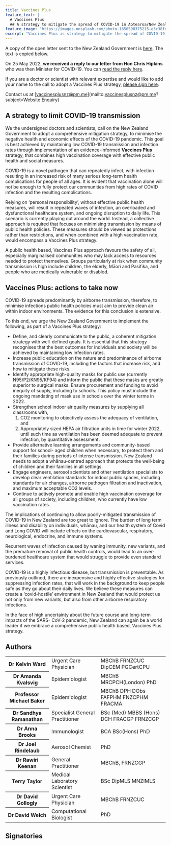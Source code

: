 ```yaml
---
title: Vaccines Plus
feature_text: |
  # Vaccines Plus
  ## A strategy to mitigate the spread of COVID-19 in Aotearoa/New Zealand
feature_image: "https://images.unsplash.com/photo-1650598375215-e3c38fd62b77"
excerpt: "Vaccines Plus is strategy to mitigate the spread of COVID-19 in Aotearoa/New Zealand that combines high vaccination coverage with effective public health and social measures"
---
```


A copy of the open letter sent to the New Zealand Government is [here](/assets/pdf/vaccines-plus-nz-open-letter-30-4-22.pdf). The text is copied below.

On 25 May 2022, **we received a reply to our letter from Hon Chris Hipkins** who was then Minister for COVID-19. You can [read the reply here](/assets/pdf/vaccines-plus-nz-minister-hipkins-reply.pdf).

If you are a doctor or scientist with relevant expertise and would like to add your name to the call to adopt a Vaccines Plus strategy, [please sign here](https://docs.google.com/forms/d/e/1FAIpQLSe0S2vtfdsY0wuBCYz_sFAN-0I-nD_gJGpWfS3c2x3-zDiY4Q/viewform). 


Contact us at [vaccinesplusnz@pm.me](mailto:vaccinesplusnz@pm.me?subject=Website Enquiry)

## A strategy to limit COVID-19 transmission

We the undersigned doctors and scientists, call on the New Zealand Government to adopt a comprehensive mitigation strategy, to minimise the negative health and economic effects of the COVID-19 pandemic. This goal is best achieved by maintaining low COVID-19 transmission and infection rates through implementation of an evidence-informed **Vaccines Plus** strategy, that combines high vaccination coverage with effective public health and social measures.

COVID-19 is a novel pathogen that can repeatedly infect, with infection resulting in an increased risk of many serious long-term health complications for people of all ages. It is evident that vaccination alone will not be enough to fully protect our communities from high rates of COVID infection and the resulting complications.

Relying on ‘personal responsibility’, without effective public health measures, will result in repeated waves of infection, an overloaded and dysfunctional healthcare system, and ongoing disruption to daily life. This scenario is currently playing out around the world. Instead, a collective approach is required that focuses on minimising transmission by means of public health policies. These measures should be viewed as protections rather than restrictions, and when combined with a high vaccination rate, would encompass a Vaccines Plus strategy.

A public health based, Vaccines Plus approach favours the safety of all, especially marginalised communities who may lack access to resources needed to protect themselves. Groups particularly at risk when community transmission is high include children, the elderly, Māori and Pasifika, and people who are medically vulnerable or disabled.

## Vaccines Plus: actions to take now

COVID-19 spreads predominantly by airborne transmission, therefore, to minimise infections public health policies must aim to provide clean air within indoor environments. The evidence for this conclusion is extensive.

To this end, we urge the New Zealand Government to implement the following, as part of a Vaccines Plus strategy:

- Define, and clearly communicate to the public, a coherent mitigation strategy with well-defined goals. It is essential that this strategy recognises that the best outcomes for individuals and society will be achieved by maintaining low infection rates.
- Increase public education on the nature and predominance of airborne transmission of COVID-19, including the factors that increase risk, and how to mitigate these risks.
- Identify appropriate high-quality masks for public use (currently N95/P2/KN95/KF94) and inform the public that these masks are greatly superior to surgical masks. Ensure procurement and funding to avoid inequity of supply, including to schools. This policy must include the ongoing mandating of mask use in schools over the winter terms in 2022.
- Strengthen school indoor air quality measures by supplying all classrooms with,
  1. CO2 monitoring to objectively assess the adequacy of ventilation, and
  2. Appropriately sized HEPA air filtration units in time for winter 2022, until such time as ventilation has been deemed adequate to prevent infection, by quantitative assessment.
- Provide alternative learning arrangements and community-based support for school- aged children when necessary, to protect them and their families during periods of intense transmission. New Zealand needs to adopt a whānau-centred approach that protects the well-being of children and their families in all settings.
- Engage engineers, aerosol scientists and other ventilation specialists to develop clear ventilation standards for indoor public spaces, including standards for air changes, airborne pathogen filtration and inactivation, and maximum acceptable CO2 levels.
- Continue to actively promote and enable high vaccination coverage for all groups of society, including children, who currently have low vaccination rates.

The implications of continuing to allow poorly-mitigated transmission of COVID-19 in New Zealand are too great to ignore. The burden of long term illness and disability on individuals, whānau, and our health system of Covid and Long COVID will include effects on the cardiovascular, respiratory, neurological, endocrine, and immune systems.

Recurrent waves of infection caused by waning immunity, new variants, and the premature removal of public health controls, would lead to an over-burdened healthcare system that would struggle to provide even standard services.

COVID-19 is a highly infectious disease, but transmission is preventable. As previously outlined, there are inexpensive and highly effective strategies for suppressing infection rates, that will work in the background to keep people safe as they go about their daily lives. We believe these measures can create a ‘covid-hostile’ environment in New Zealand that would protect us not only from new variants, but also from other airborne respiratory infections.

In the face of high uncertainty about the future course and long-term impacts of the SARS- CoV-2 pandemic, New Zealand can again be a world leader if we embrace a comprehensive public health based, Vaccines Plus strategy.

## Authors

<table class="signature_table">
<tr>
<th class="name">Dr Kelvin Ward</th>
<td class="title">Urgent Care Physician</td>
<td class="quals">MBChB FRNZCUC DipCEM PGCertCPU</td>
</tr>
<tr>
<th class="name">Dr Amanda Kvalsvig</th>
<td class="title">Epidemiologist</td>
<td class="quals">MBChB MRCPCH(London) PhD</td>
</tr>
<tr>
<th class="name">Professor Michael Baker</th>
<td class="title">Epidemiologist</td>
<td class="quals">MBChB DPH DObs FAFPHM FNZCPHM FRACMA</td>
</tr>
<tr>
<th class="name">Dr Sandhya Ramanathan</th>
<td class="title">Specialist General Practitioner</td>
<td class="quals">BSc (Med) MBBS (Hons) DCH FRACGP FRNZCGP</td>
</tr>
<tr>
<th class="name">Dr Anna Brooks</th>
<td class="title">Immunologist</td>
<td class="quals">BCA BSc(Hons) PhD</td>
</tr>
<tr>
<th class="name">Dr Joel Rindelaub</th>
<td class="title">Aerosol Chemist</td>
<td class="quals">PhD</td>
</tr>
<tr>
<th class="name">Dr Rawiri Keenan</th>
<td class="title">General Practitioner</td>
<td class="quals">MBChB, FRNZCGP</td>
</tr>
<tr>
<th class="name">Terry Taylor</th>
<td class="title">Medical Laboratory Scientist</td>
<td class="quals">BSc DipMLS MNZIMLS</td>
</tr>
<tr>
<th class="name">Dr David Gollogly</th>
<td class="title">Urgent Care Physician</td>
<td class="quals">MBChB FRNZCUC</td>
</tr>
<tr>
<th class="name">Dr David Welch</th>
<td class="title">Computational Biologist</td>
<td class="quals">PhD</td>
</tr>
</table>

## Signatories

